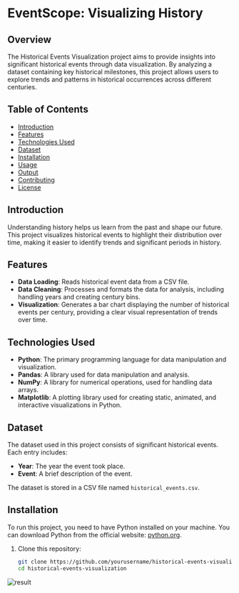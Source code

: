 # EventScope: Visualizing History

## Overview

The Historical Events Visualization project aims to provide insights into significant historical events through data visualization. By analyzing a dataset containing key historical milestones, this project allows users to explore trends and patterns in historical occurrences across different centuries.

## Table of Contents

- [Introduction](#introduction)
- [Features](#features)
- [Technologies Used](#technologies-used)
- [Dataset](#dataset)
- [Installation](#installation)
- [Usage](#usage)
- [Output](#output)
- [Contributing](#contributing)
- [License](#license)

## Introduction

Understanding history helps us learn from the past and shape our future. This project visualizes historical events to highlight their distribution over time, making it easier to identify trends and significant periods in history.

## Features

- **Data Loading**: Reads historical event data from a CSV file.
- **Data Cleaning**: Processes and formats the data for analysis, including handling years and creating century bins.
- **Visualization**: Generates a bar chart displaying the number of historical events per century, providing a clear visual representation of trends over time.

## Technologies Used

- **Python**: The primary programming language for data manipulation and visualization.
- **Pandas**: A library used for data manipulation and analysis.
- **NumPy**: A library for numerical operations, used for handling data arrays.
- **Matplotlib**: A plotting library used for creating static, animated, and interactive visualizations in Python.

## Dataset

The dataset used in this project consists of significant historical events. Each entry includes:

- **Year**: The year the event took place.
- **Event**: A brief description of the event.

The dataset is stored in a CSV file named `historical_events.csv`.

## Installation

To run this project, you need to have Python installed on your machine. You can download Python from the official website: [python.org](https://www.python.org/downloads/).

1. Clone this repository:
   ```bash
   git clone https://github.com/yourusername/historical-events-visualization.git
   cd historical-events-visualization

![result](result.png)


